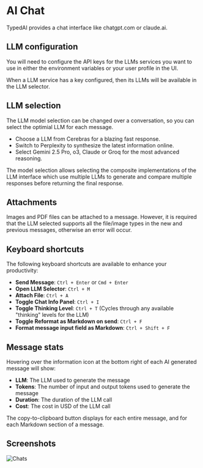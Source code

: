 # AI Chat

TypedAI provides a chat interface like chatgpt.com or claude.ai.

## LLM configuration

You will need to configure the API keys for the LLMs services you want to use in either the environment variables or your user profile in the UI.

When a LLM service has a key configured, then its LLMs will be available in the LLM selector.

## LLM selection

The LLM model selection can be changed over a conversation, so you can select the optimial LLM for each message.

- Choose a LLM from Cerebras for a blazing fast response.
- Switch to Perplexity to synthesize the latest information online.
- Select Gemini 2.5 Pro, o3, Claude or Groq for the most advanced reasoning.

The model selection allows selecting the composite implementations of the LLM interface which use multiple LLMs to generate and compare multiple responses before returning the final response.

## Attachments

Images and PDF files can be attached to a message. However, it is required that the LLM selected supports all the file/image types
in the new and previous messages, otherwise an error will occur.

## Keyboard shortcuts

The following keyboard shortcuts are available to enhance your productivity:

*   **Send Message**: `Ctrl + Enter` or `Cmd + Enter`
*   **Open LLM Selector**: `Ctrl + M`
*   **Attach File**: `Ctrl + A`
*   **Toggle Chat Info Panel**: `Ctrl + I`
*   **Toggle Thinking Level**: `Ctrl + T` (Cycles through any available "thinking" levels for the LLM)
*   **Toggle Reformat as Markdown on send**: `Ctrl + F`
*   **Format message input field as Markdown**: `Ctrl + Shift + F`

## Message stats

Hovering over the information icon at the bottom right of each AI generated message will show:

-   **LLM**: The LLM used to generate the message
-   **Tokens**: The number of input and output tokens used to generate the message
-   **Duration**: The duration of the LLM call
-   **Cost**: The cost in USD of the LLM call

The copy-to-clipboard button displays for each entire message, and for each Markdown section of a message.

## Screenshots

![Chats](https://public.trafficguard.ai/typedai/chat.png)